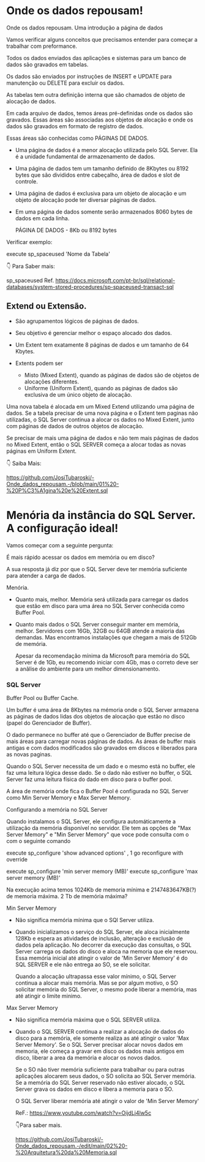 # Onde os dados repousam!

Onde os dados repousam. Uma introdução a página de dados

Vamos verificar alguns conceitos que precisamos entender para começar a trabalhar com preformance.

Todos os dados enviados das aplicações e sistemas para um banco de dados são gravados em tabelas.

Os dados são enviados por instruções de INSERT e UPDATE para manutenção ou DELETE para excluir os dados.

As tabelas tem outra definição interna que são chamados de objeto de alocação de dados.

Em cada arquivo de dados, temos áreas pré-definidas onde os dados são gravados. Essas áreas são associadas aos objetos de alocação e onde os dados
são gravados em formato de registro de dados.

Essas áreas são conhecidas como PÁGINAS DE DADOS.

- Uma página de dados é a menor alocação utilizada pelo SQL Server.
  Ela é a unidade fundamental de armazenamento de dados.

- Uma página de dados tem um tamanho definido de 8Kbytes ou 8192 bytes que são divididos entre cabeçalho, área de dados e slot de controle.
- Uma página de dados é exclusiva para um objeto de alocação e um objeto de alocação pode ter diversar páginas de dados.
- Em uma página de dados somente serão armazenados 8060 bytes de dados em cada linha.

  PÁGINA DE DADOS - 8Kb ou 8192 bytes 

Verificar exemplo: 

execute sp_spaceused 'Nome da Tabela' 


👇 Para Saber mais:

sp_spaceused
Ref. https://docs.microsoft.com/pt-br/sql/relational-databases/system-stored-procedures/sp-spaceused-transact-sql

## Extend ou Extensão.

- São agrupamentos lógicos de páginas de dados.
- Seu objetivo é gerenciar melhor o espaço alocado dos dados.
- Um Extent tem exatamente 8 páginas de dados e um tamanho de 64 Kbytes.

- Extents podem ser
   - Misto (Mixed Extent), quando as páginas de dados são de objetos de alocações diferentes.
   - Uniforme (Uniform Extent), quando as páginas de dados são exclusiva de um único objeto de alocação.
 
Uma nova tabela é alocada em um Mixed Extend utilizando uma página de dados. Se a tabela precisar de uma nova
página e o Extent tem paginas não utilizadas, o SQL Server continua a alocar os dados no Mixed Extent, junto com
páginas de dados de outros objetos de alocação.

Se precisar de mais uma página de dados e não tem mais páginas de dados no Mixed Extent, então o SQL SERVER começa a 
alocar todas as novas páginas em Uniform Extent. 

👇 Saiba Mais:

https://github.com/JosiTubaroski/-Onde_dados_repousam.-/blob/main/01%20-%20P%C3%A1gina%20e%20Extent.sql

# Menória da instância do SQL Server. A configuração ideal!

Vamos começar com a seguinte pergunta:

É mais rápido acessar os dados em memória ou em disco?

A sua resposta já diz por que o SQL Server deve ter memória suficiente para atender a carga de dados.

Menória.

 - Quanto mais, melhor. Memória será utilizada para carregar os dados que estão em disco para uma área no SQL Server conhecida como Buffer Pool.

 - Quanto mais dados o SQL Server conseguir manter em memória, melhor. Servidores com 16Gb, 32GB ou 64GB atende a maioria das demandas. Mas encontramos
   instalações que chegam a mais de 512Gb de memória.

   Apesar da recomendação mínima da Microsoft para memória do SQL Server é de 1Gb, eu recomendo iniciar com 4Gb, mas o correto deve ser a anãlise do
   ambiente para um melhor dimensionamento.

### SQL Server

Buffer Pool ou Buffer Cache.

Um buffer é uma área de 8Kbytes na mémoria onde o SQL Server armazena as páginas de dados lidas dos objetos de alocação que estão no disco
(papel do Gerenciador de Buffer).

O dado permanece no buffer até que o Gerenciador de Buffer precise de mais áreas para carregar novas páginas de dados. As áreas de buffer
mais antigas e com dados modificados são gravados em discos e liberados para as novas paginas.

Quando o SQL Server necessita de um dado e o mesmo está no buffer, ele faz uma leitura lógica desse dado. Se o dado não estiver no buffer, o SQL Server
faz uma leitura física do dado em disco para o buffer pool.

A área de memória onde fica o Buffer Pool é configurada no SQL Server como Min Server Memory e Max Server Memory.

Configurando a memória no SQL Server

  Quando instalamos o SQL Server, ele configura automáticamente a utilização da memória disponível no servidor. Ele tem as opções de "Max Server Memory"
  e "Min Server Memory" que voce pode consulta com o com o seguinte comando

  execute sp_configure 'show advanced options' , 1
go
reconfigure with override 

execute sp_configure 'min server memory (MB)'
execute sp_configure 'max server memory (MB)'
   
Na execução acima temos 1024Kb de memoria mínima e 2147483647KB(?) de memoria máxima.
2 Tb de memória máxima?

Min Server Memory

- Não significa memória mínima que o SQl Server utiliza.

- Quando inicializamos o serviço do SQL Server, ele aloca inicialmente 128Kb e espera as atividades de inclusão, alteração e exclusão de dados pela
  aplicação. No decorrer da execução das consultas, o SQL Server carrega os dados do disco e aloca na memoria que ele reservou. Essa memória inicial
  até atingir o valor de 'Min Server Memory' é do SQL SERVER e ele não entrega ao SO, se ele solicitar.

  Quando a alocação ultrapassa esse valor mínimo, o SQL Server continua a alocar mais memória. Mas se por algum motivo, o SO solicitar memória
  do SQL Server, o mesmo pode liberar a memória, mas até atingir o limite minimo.

Max Server Memory

 - Não significa memória máxima que o SQL SERVER utiliza.
 - Quando o SQL SERVER continua a realizar a alocação de dados do disco para a memória, ele somente realiza as até atingir o valor 'Max Server Memory'.
   Se o SQL Server precisar alocar novos dados em memoria, ele começa a gravar em disco os dados mais antigos em disco, liberar a area da memória e alocar
   os novos dados.

   Se o SO não tiver memória suficiente para trabalhar ou para outras aplicações alocarem seus dados, o SO solicita ao SQL Server memória. Se a memória do SQL
   Server reservado não estiver alocado, o SQL Server grava os dados em disco e libera a memoria para o SO.

   O SQL Server liberar memória até atingir o valor de 'Min Server Memory'

   ReF.: https://www.youtube.com/watch?v=OijdLj4lw5c

   👇Para saber mais.

   https://github.com/JosiTubaroski/-Onde_dados_repousam.-/edit/main/02%20-%20Arquitetura%20da%20Memoria.sql


   
  

  
    
